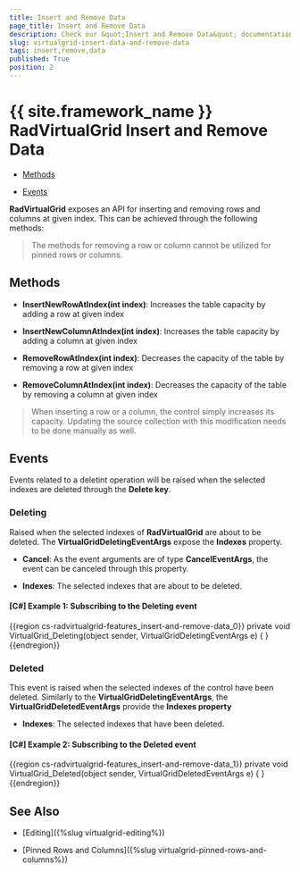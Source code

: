 ```yaml
---
title: Insert and Remove Data
page_title: Insert and Remove Data
description: Check our &quot;Insert and Remove Data&quot; documentation article for the RadVirtualGrid {{ site.framework_name }} control.
slug: virtualgrid-insert-data-and-remove-data
tags: insert,remove,data
published: True
position: 2
---
```


# {{ site.framework_name }} RadVirtualGrid Insert and Remove Data

* [Methods](#methods)

* [Events](#events)

__RadVirtualGrid__ exposes an API for inserting and removing rows and columns at given index. This can be achieved through the following methods:

> The methods for removing a row or column cannot be utilized for pinned rows or columns.

## Methods

* __InsertNewRowAtIndex(int index)__: Increases the table capacity by adding a row at given index

* __InsertNewColumnAtIndex(int index)__: Increases the table capacity by adding a column at given index

* __RemoveRowAtIndex(int index)__: Decreases the capacity of the table by removing a row at given index

* __RemoveColumnAtIndex(int index)__: Decreases the capacity of the table by removing a column at given index

>When inserting a row or a column, the control simply increases its capacity. Updating the source collection with this modification needs to be done manually as well.

## Events

Events related to a deletint operation will be raised when the selected indexes are deleted through the __Delete key__.

### Deleting

Raised when the selected indexes of __RadVirtualGrid__ are about to be deleted. The __VirtualGridDeletingEventArgs__ expose the __Indexes__ property.

* __Cancel__: As the event arguments are of type __CancelEventArgs__, the event can be canceled through this property.

* __Indexes__: The selected indexes that are about to be deleted.

#### __[C#] Example 1: Subscribing to the Deleting event__
{{region cs-radvirtualgrid-features_insert-and-remove-data_0}}
	private void VirtualGrid_Deleting(object sender, VirtualGridDeletingEventArgs e) 
	{ 
	}
{{endregion}}

### Deleted

This event is raised when the selected indexes of the control have been deleted. Similarly to the __VirtualGridDeletingEventArgs__, the __VirtualGridDeletedEventArgs__ provide the __Indexes property__

* __Indexes__: The selected indexes that have been deleted.

#### __[C#] Example 2: Subscribing to the Deleted event__
{{region cs-radvirtualgrid-features_insert-and-remove-data_1}}
	private void VirtualGrid_Deleted(object sender, VirtualGridDeletedEventArgs e) 
	{ 
	}
{{endregion}}

## See Also

* [Editing]({%slug virtualgrid-editing%})

* [Pinned Rows and Columns]({%slug virtualgrid-pinned-rows-and-columns%})
